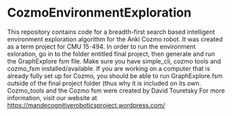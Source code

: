 # CozmoEnvironmentExploration
This repository contains code for a breadth-first search based intelligent environment exploration algorithm for the Anki Cozmo robot. It was created as a term project for CMU 15-494.
In order to run the environment exloration, go in to the folder entitled final project, then generate and run the GraphExplore fsm file. Make sure you have simple_cli, cozmo tools and cozmo_fsm installed/available. If you are working on a computer that is already fully set up for Cozmo, you should be able to run GraphExplore.fsm outside of the final project folder (thus why it is included on its own.
Cozmo_tools and the Cozmo fsm were created by David Touretsky
For more information, visit our website at https://mandecognitiveroboticsproject.wordpress.com/

